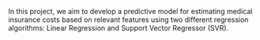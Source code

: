 In this project, we aim to develop a predictive model for estimating medical insurance costs based on relevant features using two different regression algorithms: Linear Regression and Support Vector Regressor (SVR).